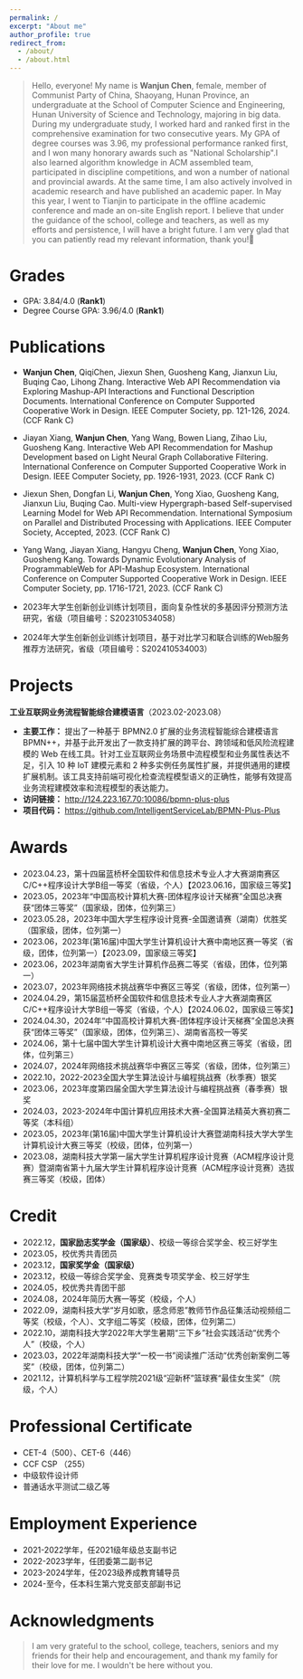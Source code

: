 ```yaml
---
permalink: /
excerpt: "About me"
author_profile: true
redirect_from: 
  - /about/
  - /about.html
---
```


> Hello, everyone! My name is **Wanjun Chen**, female, member of Communist Party of China, Shaoyang, Hunan Province, an undergraduate at the School of Computer Science and Engineering, Hunan University of Science and Technology, majoring in big data. During my undergraduate study, I worked hard and ranked first in the comprehensive examination for two consecutive years. My GPA of degree courses was 3.96, my professional performance ranked first, and I won many honorary awards such as "National Scholarship".I also learned algorithm knowledge in ACM assembled team, participated in discipline competitions, and won a number of national and provincial awards. At the same time, I am also actively involved in academic research and have published an academic paper. In May this year, I went to Tianjin to participate in the offline academic conference and made an on-site English report. I believe that under the guidance of the school, college and teachers, as well as my efforts and persistence, I will have a bright future. I am very glad that you can patiently read my relevant information, thank you!💖

# Grades
+ GPA: 3.84/4.0 (**Rank1**) 
+ Degree Course GPA: 3.96/4.0 (**Rank1**)

# Publications
+ **Wanjun Chen**, QiqiChen, Jiexun Shen, Guosheng Kang, Jianxun Liu, Buqing Cao, Lihong Zhang. Interactive Web API Recommendation via Exploring Mashup-API Interactions and Functional Description Documents. International Conference on Computer Supported Cooperative Work in Design. IEEE Computer Society, pp. 121-126, 2024. (CCF Rank C)
+ Jiayan Xiang, **Wanjun Chen**, Yang Wang, Bowen Liang, Zihao Liu, Guosheng Kang. Interactive Web API Recommendation for Mashup Development based on Light Neural Graph Collaborative Filtering. International Conference on Computer Supported Cooperative Work in Design. IEEE Computer Society, pp. 1926-1931, 2023. (CCF Rank C)
+ Jiexun Shen, Dongfan Li, **Wanjun Chen**, Yong Xiao, Guosheng Kang, Jianxun Liu, Buqing Cao. Multi-view Hypergraph-based Self-supervised Learning Model for Web API Recommendation. International Symposium on Parallel and Distributed Processing with Applications. IEEE Computer Society, Accepted, 2023. (CCF Rank C)
+ Yang Wang, Jiayan Xiang, Hangyu Cheng, **Wanjun Chen**, Yong Xiao, Guosheng Kang. Towards Dynamic Evolutionary Analysis of ProgrammableWeb for API-Mashup Ecosystem. International Conference on Computer Supported Cooperative Work in Design. IEEE Computer Society, pp. 1716-1721, 2023. (CCF Rank C)

+ 2023年大学生创新创业训练计划项目，面向复杂性状的多基因评分预测方法研究，省级（项目编号：S202310534058）
+ 2024年大学生创新创业训练计划项目，基于对比学习和联合训练的Web服务推荐方法研究，省级（项目编号：S202410534003）

# Projects
**工业互联网业务流程智能综合建模语言**（2023.02-2023.08）

+ **主要工作：** 提出了一种基于 BPMN2.0 扩展的业务流程智能综合建模语言 BPMN++，并基于此开发出了一款支持扩展的跨平台、跨领域和低风险流程建模的 Web 在线工具。针对工业互联网业务场景中流程模型和业务属性表达不足，引入 10 种 IoT 建模元素和 2 种多实例任务属性扩展，并提供通用的建模扩展机制。该工具支持前端可视化检查流程模型语义的正确性，能够有效提高业务流程建模效率和流程模型的表达能力。
+ **访问链接：** http://124.223.167.70:10086/bpmn-plus-plus
+ **项目代码：** https://github.com/IntelligentServiceLab/BPMN-Plus-Plus

# Awards
+ 2023.04.23，第十四届蓝桥杯全国软件和信息技术专业人才大赛湖南赛区C/C++程序设计大学B组一等奖（省级，个人）【2023.06.16，国家级三等奖】
+ 2023.05，2023年“中国高校计算机大赛-团体程序设计天梯赛”全国总决赛获“团体三等奖”（国家级，团体，位列第三）
+ 2023.05.28，2023年中国大学生程序设计竞赛-全国邀请赛（湖南）优胜奖（国家级，团体，位列第一）
+ 2023.06，2023年(第16届)中国大学生计算机设计大赛中南地区赛一等奖（省级，团体，位列第一）【2023.09，国家级三等奖】
+ 2023.06，2023年湖南省大学生计算机作品赛二等奖（省级，团体，位列第一）
+ 2023.07，2023年网络技术挑战赛华中赛区三等奖（省级，团体，位列第一）
+ 2024.04.29，第15届蓝桥杯全国软件和信息技术专业人才大赛湖南赛区C/C++程序设计大学B组一等奖（省级，个人）【2024.06.02，国家级三等奖】
+ 2024.04.30，2024年“中国高校计算机大赛-团体程序设计天梯赛”全国总决赛获“团体三等奖”（国家级，团体，位列第三）、湖南省高校一等奖
+ 2024.06，第十七届中国大学生计算机设计大赛中南地区赛三等奖（省级，团体，位列第三）
+ 2024.07，2024年网络技术挑战赛华中赛区三等奖（省级，团体，位列第三）
+ 2022.10，2022-2023全国大学生算法设计与编程挑战赛（秋季赛）银奖
+ 2023.06，2023年度第四届全国大学生算法设计与编程挑战赛（春季赛）银奖
+ 2024.03，2023-2024年中国计算机应用技术大赛-全国算法精英大赛初赛二等奖（本科组）
+ 2023.05，2023年(第16届)中国大学生计算机设计大赛暨湖南科技大学大学生计算机设计大赛三等奖（校级，团体，位列第一）
+ 2023.08，湖南科技大学第一届大学生计算机程序设计竞赛（ACM程序设计竞赛）暨湖南省第十九届大学生计算机程序设计竞赛（ACM程序设计竞赛）选拔赛三等奖（校级，团体）

# Credit
+ 2022.12，**国家励志奖学金（国家级）**、校级一等综合奖学金、校三好学生
+ 2023.05，校优秀共青团员
+ 2023.12，**国家奖学金（国家级）**
+ 2023.12，校级一等综合奖学金、竞赛类专项奖学金、校三好学生
+ 2024.05，校优秀共青团干部
+ 2024.08，2024年简历大赛一等奖（校级，个人）
+ 2022.09，湖南科技大学“岁月如歌，感念师恩”教师节作品征集活动视频组二等奖（校级，个人）、文字组二等奖（校级，团体，位列第二）
+ 2022.10，湖南科技大学2022年大学生暑期“三下乡”社会实践活动“优秀个人”（校级，个人）
+ 2023.03，2022年湖南科技大学“一校一书”阅读推广活动“优秀创新案例二等奖”（校级，团体，位列第二）
+ 2021.12，计算机科学与工程学院2021级“迎新杯”篮球赛“最佳女生奖”（院级，个人）

# Professional Certificate
- CET-4（500）、CET-6（446）
- CCF CSP （255）
- 中级软件设计师
- 普通话水平测试二级乙等

# Employment Experience
+ 2021-2022学年，任2021级年级总支副书记
+ 2022-2023学年，任团委第二副书记
+ 2023-2024学年，任2023级养成教育辅导员
+ 2024-至今，任本科生第六党支部支部副书记

# Acknowledgments
> I am very grateful to the school, college, teachers, seniors and my friends for their help and encouragement, and thank my family for their love for me. I wouldn't be here without you.




